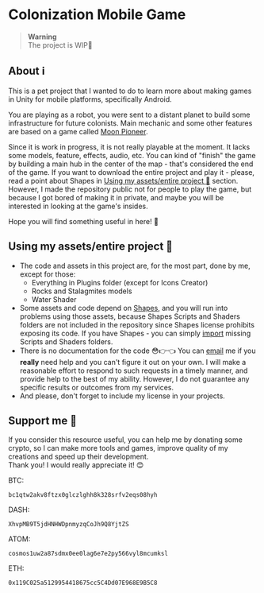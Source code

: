# Colonization Mobile Game

> **Warning**  
> The project is WIP:construction:

## About :information_source:

This is a pet project that I wanted to do to learn more about making games in Unity for mobile platforms, specifically Android.

You are playing as a robot, you were sent to a distant planet to build some infrastructure for future colonists. Main mechanic and some other features are based on a game called [Moon Pioneer](https://play.google.com/store/apps/details?id=com.norwichsidegames.tothemoon).

Since it is work in progress, it is not really playable at the moment. It lacks some models, feature, effects, audio, etc. You can kind of "finish" the game by building a main hub in the center of the map - that's considered the end of the game. If you want to download the entire project and play it - please, read a point about Shapes in [Using my assets/entire project :memo:](#using-my-assetsentire-project-memo) section. However, I made the repository public not for people to play the game, but because I got bored of making it in private, and maybe you will be interested in looking at the game's insides.

Hope you will find something useful in here! :purple_heart:

## Using my assets/entire project :memo:

- The code and assets in this project are, for the most part, done by me, except for those:
    * Everything in Plugins folder (except for Icons Creator)
    * Rocks and Stalagmites models
    * Water Shader  
- Some assets and code depend on [Shapes](https://assetstore.unity.com/packages/tools/particles-effects/shapes-173167), and you will run into problems using those assets, because Shapes Scripts and Shaders folders are not included in the repository since Shapes license prohibits exposing its code. If you have Shapes - you can simply [import](https://docs.unity3d.com/Manual/upm-ui-import.html) missing Scripts and Shaders folders.
- There is no documentation for the code :flushed::point_right::point_left: You can [email](mailto:ewsannne@gmail.com) me if you **really** need help and you can't figure it out on your own. I will make a reasonable effort to respond to such requests in a timely manner, and provide help to the best of my ability. However, I do not guarantee any specific results or outcomes from my services.
- And please, don't forget to include my license in your projects.

## Support me :gift_heart:

If you consider this resource useful, you can help me by donating some crypto, so I can make more tools and games, improve quality of my creations and speed up their development.  
Thank you! I would really appreciate it! :blush:

BTC:
```
bc1qtw2akv8ftzx0glczlghh8k328srfv2eqs08hyh
```
DASH:
```
XhvpMB9T5jdHNHWDpnmyzqCoJh9Q8YjtZS
```
ATOM:
```
cosmos1uw2a87sdmx0ee0lag6e7e2py566vyl8mcumksl
```
ETH:
```
0x119C025a5129954418675cc5C4Dd07E968E9B5C8
```
